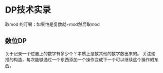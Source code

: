 # DP技术实录

取mod 的叮嘱：如果怕是复数就+mod然后取mod

## 数位DP
关于记录一个位置上的数字有多少个？本质上是数其他的数字数出来的。
关注递推的构造，每次能够通过一个东西添加一个操作变成下一个可以继续这个操作的东西。


